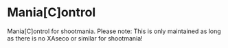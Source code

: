 Mania[C]ontrol
==============

Mania[C]ontrol for shootmania. Please note: This is only maintained as long as there is no XAseco or similar for shootmania!